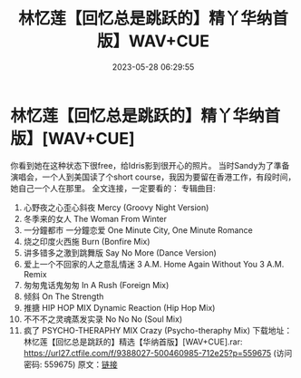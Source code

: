 ﻿---
title: 林忆莲【回忆总是跳跃的】精丫华纳首版】WAV+CUE
date: 2023-05-28 06:29:55
categories: WAV车载音乐、镜像
tags: 华语中文
---
# 林忆莲【回忆总是跳跃的】精丫华纳首版】[WAV+CUE]

你看到她在这种状态下很free，给Idris影到很开心的照片。
当时Sandy为了準备演唱会，一个人到美国读了个short
course，我因为要留在香港工作，有段时间，她自己一个人在那里。
全文连接，一定要看的：
专辑曲目:
01. 心野夜之心歪心斜夜 Mercy (Groovy Night Version)
02. 冬季来的女人 The Woman From Winter
03. 一分鐘都市 一分鐘恋爱 One Minute City, One Minute Romance
04. 烧之印度火西施 Burn (Bonfire Mix)
05. 讲多错多之激到跳舞版 Say No More (Dance Version)
06. 爱上一个不回家的人之意乱情迷 3 A.M. Home Again Without You 3 A.M. Remix
07. 匆匆鬼话鬼匆匆 In A Rush (Foreign Mix)
08. 倾斜 On The Strength
09. 推搪 HIP HOP MIX Dynamic Reaction (Hip Hop Mix)
10. 不不不之灵魂蒸发实录 No No No (Soul Mix)
11. 疯了 PSYCHO-THERAPHY MIX Crazy (Psycho-theraphy Mix)
下载地址：
林忆莲【回忆总是跳跃的】精选【华纳首版】[WAV+CUE].rar: https://url27.ctfile.com/f/9388027-500460985-712e25?p=559675
(访问密码: 559675)
原文：[链接](https://blog.sina.com.cn/s/blog_1647c7e760103122j.html)